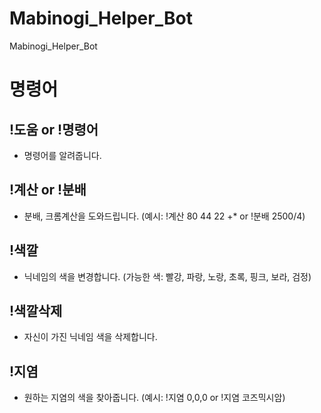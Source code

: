 # Mabinogi_Helper_Bot
Mabinogi_Helper_Bot

# 명령어
## !도움 or !명령어
- 명령어를 알려줍니다.
## !계산 or !분배 
- 분배, 크롬계산을 도와드립니다.
(예시: !계산 80 44 22 +* or !분배 2500/4)
## !색깔 
- 닉네임의 색을 변경합니다.
(가능한 색: 빨강, 파랑, 노랑, 초록, 핑크, 보라, 검정)
## !색깔삭제 
- 자신이 가진 닉네임 색을 삭제합니다.
## !지염 
- 원하는 지염의 색을 찾아줍니다.
(예시: !지염 0,0,0 or !지염 코즈믹시암)